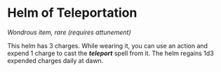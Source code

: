 # Helm of Teleportation 
_Wondrous item, rare (requires attunement)_ 

This helm has 3 charges. While wearing it, you can use an action and expend 1 charge to cast the **_teleport_** spell from it. The helm regains 1d3 expended charges daily at dawn. 
